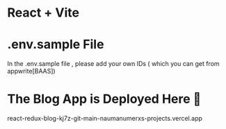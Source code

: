 # React + Vite

# .env.sample File
In the .env.sample file , please add your own IDs ( which you can get from appwrite[BAAS])

# The Blog App is Deployed Here 
react-redux-blog-kj7z-git-main-naumanumerxs-projects.vercel.app
